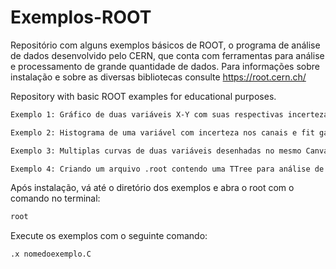 # Exemplos-ROOT
Repositório com alguns exemplos básicos de ROOT, o programa de análise de dados desenvolvido pelo CERN, que conta com ferramentas para análise e processamento de grande quantidade de dados. Para informações sobre instalação e sobre as diversas bibliotecas consulte https://root.cern.ch/

Repository with basic ROOT examples for educational purposes.

```bash
Exemplo 1: Gráfico de duas variáveis X-Y com suas respectivas incertezas e um ajuste linear. (plotxytxt.C)
```

```bash
Exemplo 2: Histograma de uma variável com incerteza nos canais e fit gaussiano. (Hist_1d.C)
```


```bash
Exemplo 3: Multiplas curvas de duas variáveis desenhadas no mesmo Canvas. (multiplotXYtxt.C)
```


```bash
Exemplo 4: Criando um arquivo .root contendo uma TTree para análise de dados a partir de um arquivo txt de multiplas colunas. 
```


Após instalação, vá até o diretório dos exemplos e abra o root com o comando no terminal:

```bash
root
```

Execute os exemplos com o seguinte comando:

```bash
.x nomedoexemplo.C
```
